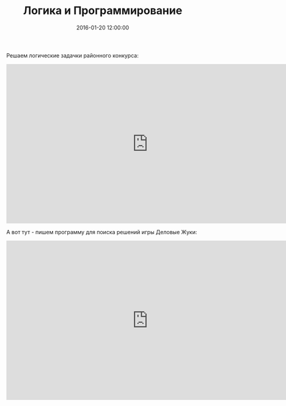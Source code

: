 ﻿---
layout: post
title: "Логика и Программирование"
date:   2016-01-20 12:00:00
categories: logic programming
---

Решаем логические задачки районного конкурса:

<iframe width="740" height="417" src="http://www.youtube.com/watch?v=McUTx7ysBf8" frameborder="0" allowfullscreen></iframe>

А вот тут - пишем программу для поиска решений игры Деловые Жуки:

<iframe width="740" height="417" src="http://www.youtube.com/watch?v=2l1VFCycpC0" frameborder="0" allowfullscreen></iframe>